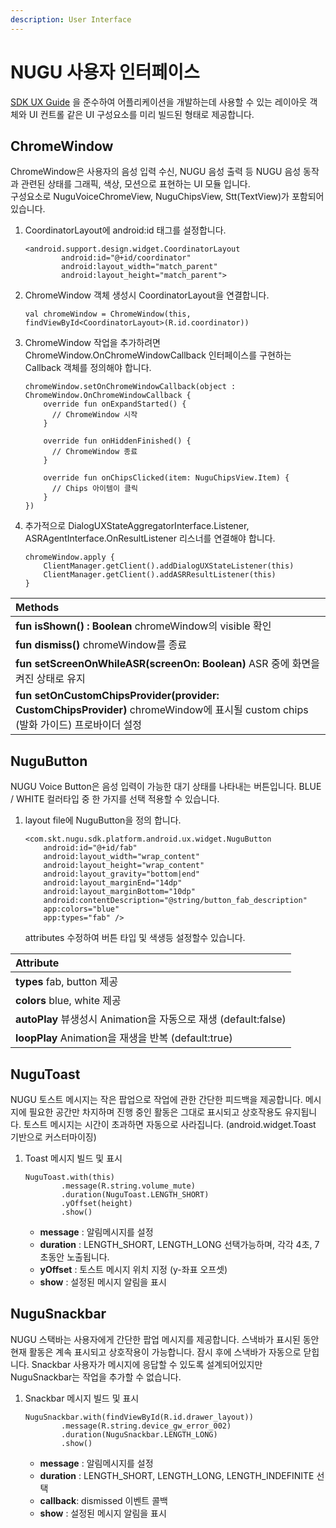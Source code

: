 ```yaml
---
description: User Interface
---
```


# NUGU 사용자 인터페이스

[SDK UX Guide](../../sdk-design-guide/voice-chrome.md) 을 준수하여 어플리케이션을 개발하는데 사용할 수 있는 레이아웃 객체와 UI 컨트롤 같은 UI 구성요소를 미리 빌드된 형태로 제공합니다.

## ChromeWindow

ChromeWindow은 사용자의 음성 입력 수신, NUGU 음성 출력 등 NUGU 음성 동작과 관련된 상태를 그래픽, 색상, 모션으로 표현하는 UI 모듈 입니다.  
구성요소로 NuguVoiceChromeView, NuguChipsView, Stt\(TextView\)가 포함되어있습니다.

1. CoordinatorLayout에 android:id 태그를 설정합니다.

   ```text
   <android.support.design.widget.CoordinatorLayout
           android:id="@+id/coordinator"
           android:layout_width="match_parent"
           android:layout_height="match_parent">
   ```

2. ChromeWindow 객체 생성시 CoordinatorLayout을 연결합니다.

   ```text
   val chromeWindow = ChromeWindow(this, findViewById<CoordinatorLayout>(R.id.coordinator))
   ```

3. ChromeWindow 작업을 추가하려면 ChromeWindow.OnChromeWindowCallback 인터페이스를 구현하는 Callback 객체를 정의해야 합니다.

   ```text
   chromeWindow.setOnChromeWindowCallback(object : ChromeWindow.OnChromeWindowCallback {
       override fun onExpandStarted() {
         // ChromeWindow 시작 
       }

       override fun onHiddenFinished() {
         // ChromeWindow 종료
       }

       override fun onChipsClicked(item: NuguChipsView.Item) {
         // Chips 아이템이 클릭
       }
   })
   ```

4. 추가적으로 DialogUXStateAggregatorInterface.Listener, ASRAgentInterface.OnResultListener 리스너를 연결해야 합니다.

   ```text
   chromeWindow.apply {
       ClientManager.getClient().addDialogUXStateListener(this)
       ClientManager.getClient().addASRResultListener(this)
   }
   ```

| Methods |
| :--- |
| **fun isShown\(\) : Boolean** chromeWindow의 visible 확인 |
| **fun dismiss\(\)** chromeWindow를 종료 |
| **fun setScreenOnWhileASR\(screenOn: Boolean\)** ASR 중에 화면을 켜진 상태로 유지 |
| **fun setOnCustomChipsProvider\(provider: CustomChipsProvider\)** chromeWindow에 표시될 custom chips \(발화 가이드\) 프로바이더 설정 |

## NuguButton

NUGU Voice Button은 음성 입력이 가능한 대기 상태를 나타내는 버튼입니다. BLUE / WHITE 컬러타입 중 한 가지를 선택 적용할 수 있습니다.

1. layout file에 NuguButton을 정의 합니다.

   ```text
   <com.skt.nugu.sdk.platform.android.ux.widget.NuguButton
       android:id="@+id/fab"
       android:layout_width="wrap_content"
       android:layout_height="wrap_content"
       android:layout_gravity="bottom|end"
       android:layout_marginEnd="14dp"
       android:layout_marginBottom="10dp"
       android:contentDescription="@string/button_fab_description"
       app:colors="blue"
       app:types="fab" />
   ```

   attributes 수정하여 버튼 타입 및 색생등 설정할수 있습니다.

| Attribute |
| :--- |
| **types** fab, button 제공 |
| **colors** blue, white 제공 |
| **autoPlay** 뷰생성시 Animation을 자동으로 재생 \(default:false\) |
| **loopPlay** Animation을 재생을 반복 \(default:true\) |

## NuguToast

NUGU 토스트 메시지는 작은 팝업으로 작업에 관한 간단한 피드백을 제공합니다. 메시지에 필요한 공간만 차지하며 진행 중인 활동은 그대로 표시되고 상호작용도 유지됩니다. 토스트 메시지는 시간이 초과하면 자동으로 사라집니다. \(android.widget.Toast 기반으로 커스터마이징\)

1. Toast 메시지 빌드 및 표시

   ```text
   NuguToast.with(this)
           .message(R.string.volume_mute)
           .duration(NuguToast.LENGTH_SHORT)
           .yOffset(height)
           .show()
   ```

   * **message** : 알림메시지를 설정 
   * **duration** : LENGTH\_SHORT, LENGTH\_LONG 선택가능하며, 각각 4초, 7초동안 노출됩니다.
   * **yOffset** : 토스트 메시지 위치 지정 \(y-좌표 오프셋\)
   * **show** : 설정된 메시지 알림을 표시

## NuguSnackbar

NUGU 스택바는 사용자에게 간단한 팝업 메시지를 제공합니다. 스낵바가 표시된 동안 현재 활동은 계속 표시되고 상호작용이 가능합니다. 잠시 후에 스낵바가 자동으로 닫힙니다. Snackbar 사용자가 메시지에 응답할 수 있도록 설계되어있지만 NuguSnackbar는 작업을 추가할 수 없습니다.

1. Snackbar 메시지 빌드 및 표시

   ```text
   NuguSnackbar.with(findViewById(R.id.drawer_layout))   
           .message(R.string.device_gw_error_002)
           .duration(NuguSnackbar.LENGTH_LONG)
           .show()
   ```

   * **message** : 알림메시지를 설정
   * **duration** : LENGTH\_SHORT, LENGTH\_LONG, LENGTH\_INDEFINITE 선택
   * **callback**: dismissed 이벤트 콜백
   * **show** : 설정된 메시지 알림을 표시

